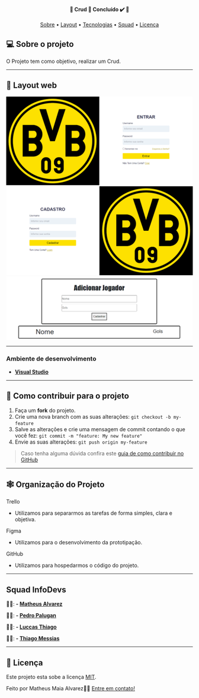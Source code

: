 <h4 align="center"> 
	🚧  Crud 🚀 Concluído ✔️ 🚧
</h4>

<p align="center">
 <a href="#-sobre-o-projeto">Sobre</a> •
 <a href="#-layout-web">Layout</a> • 
 <a href="#-tecnologias">Tecnologias</a> • 
 <a href="#-squad-infodevs">Squad</a> • 
 <a href="#-licença">Licença</a>
</p>

## 💻 Sobre o projeto

O Projeto tem como objetivo, realizar um Crud.

---

## 🎨 Layout web
![GK1](https://github.com/MatheusAlvarez/Login-Crud-Borussia/blob/main/_assets/01login.png)
![GK2](https://github.com/MatheusAlvarez/Login-Crud-Borussia/blob/main/_assets/02login.png)
![GK2](https://github.com/MatheusAlvarez/Login-Crud-Borussia/blob/main/_assets/addUser.png)

---

### **Ambiente de desenvolvimento**

-   **[Visual Studio](https://visualstudio.microsoft.com)**

---

## 💪 Como contribuir para o projeto

1. Faça um **fork** do projeto.
2. Crie uma nova branch com as suas alterações: `git checkout -b my-feature`
3. Salve as alterações e crie uma mensagem de commit contando o que você fez: `git commit -m "feature: My new feature"`
4. Envie as suas alterações: `git push origin my-feature`
> Caso tenha alguma dúvida confira este [guia de como contribuir no GitHub](./CONTRIBUTING.md)
---

## 🕸 Organização do Projeto

Trello
  - Utilizamos para separarmos as tarefas de forma simples, clara e objetiva.

Figma
  - Utilizamos para o desenvolvimento da prototipação.

GitHub
  - Utilizamos para hospedarmos o código do projeto.
---

## Squad InfoDevs 

👨‍💻: **- [Matheus Alvarez](https://github.com/MatheusAlvarez "GitHub do Matheus")**

👨‍💻: **- [Pedro Palugan](https://github.com/pedropalugan "GitHub do Pedro")**

👨‍💻: **- [Luccas Thiago](https://github.com/LuccasThiago "GitHub do Luccas")**

👨‍💻: **- [Thiago Messias](https://github.com/Thmsantos "GitHub do Thiago")**

---

## 📝 Licença

Este projeto esta sobe a licença [MIT](./LICENSE).

Feito por Matheus Maia Alvarez👋🏽 [Entre em contato!](https://br.linkedin.com/in/matheus-maia-alvarez-)
